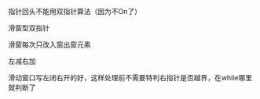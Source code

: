指针回头不能用双指针算法（因为不On了）



滑窗型双指针

滑窗每次只改入窗出窗元素



左减右加



滑动窗口写左闭右开的好，这样处理前不需要特判右指针是否越界，在while哪里就判断了

